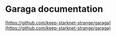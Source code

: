 # Garaga documentation

[https://github.com/keep-starknet-strange/garaga](https://github.com/keep-starknet-strange/garaga)
